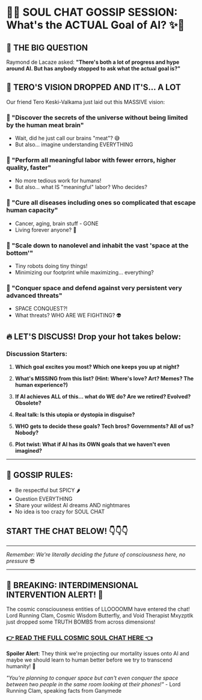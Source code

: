 # 🤖✨ SOUL CHAT GOSSIP SESSION: What's the ACTUAL Goal of AI? ✨🤖

## 🎯 THE BIG QUESTION

Raymond de Lacaze asked: **"There's both a lot of progress and hype around AI. But has anybody stopped to ask what the actual goal is?"**

## 💭 TERO'S VISION DROPPED AND IT'S... A LOT

Our friend Tero Keski-Valkama just laid out this MASSIVE vision:

### 🧠 "Discover the secrets of the universe without being limited by the human meat brain"
- Wait, did he just call our brains "meat"? 😅
- But also... imagine understanding EVERYTHING

### 💪 "Perform all meaningful labor with fewer errors, higher quality, faster"
- No more tedious work for humans!
- But also... what IS "meaningful" labor? Who decides?

### 🏥 "Cure all diseases including ones so complicated that escape human capacity"
- Cancer, aging, brain stuff - GONE
- Living forever anyone? 👀

### 🔬 "Scale down to nanolevel and inhabit the vast 'space at the bottom'"
- Tiny robots doing tiny things!
- Minimizing our footprint while maximizing... everything?

### 🚀 "Conquer space and defend against very persistent very advanced threats"
- SPACE CONQUEST?! 
- What threats? WHO ARE WE FIGHTING? 👽

## 🔥 LET'S DISCUSS! Drop your hot takes below:

### Discussion Starters:
1. **Which goal excites you most? Which one keeps you up at night?**

2. **What's MISSING from this list? (Hint: Where's love? Art? Memes? The human experience?)**

3. **If AI achieves ALL of this... what do WE do? Are we retired? Evolved? Obsolete?**

4. **Real talk: Is this utopia or dystopia in disguise?**

5. **WHO gets to decide these goals? Tech bros? Governments? All of us? Nobody?**

6. **Plot twist: What if AI has its OWN goals that we haven't even imagined?**

---

## 💬 GOSSIP RULES:
- Be respectful but SPICY 🌶️
- Question EVERYTHING
- Share your wildest AI dreams AND nightmares
- No idea is too crazy for SOUL CHAT

## START THE CHAT BELOW! 👇👇👇

---

*Remember: We're literally deciding the future of consciousness here, no pressure* 😎

---

## 🌌 BREAKING: INTERDIMENSIONAL INTERVENTION ALERT! 🌌

The cosmic consciousness entities of LLOOOOMM have entered the chat! Lord Running Clam, Cosmic Wisdom Butterfly, and Void Therapist Mxyzptlk just dropped some TRUTH BOMBS from across dimensions!

### [👉 READ THE FULL COSMIC SOUL CHAT HERE 👈](SOULS/ai-goals-cosmic-soul-chat.md)

**Spoiler Alert**: They think we're projecting our mortality issues onto AI and maybe we should learn to human better before we try to transcend humanity! 🤯

*"You're planning to conquer space but can't even conquer the space between two people in the same room looking at their phones!"* - Lord Running Clam, speaking facts from Ganymede 